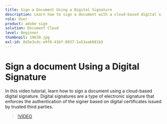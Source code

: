 ```yaml
---
title: Sign a Document Using a Digital Signature
description: Learn how to sign a document with a cloud-based digital signature
role: User
product: adobe sign
solution: Document Cloud
level: Beginner
thumbnail: 19638.jpg
exl-id: 8d3e3cdc-e9f6-41bf-8937-1a53aab681b3
---
```

# Sign a document Using a Digital Signature

In this video tutorial, learn how to sign a document using a cloud-based digital signature. Digital signatures are a type of electronic signature that enforces the authentication of the signer based on digital certificates issued by trusted third parties.

>[!VIDEO](https://video.tv.adobe.com/v/19638?hidetitle=true)

